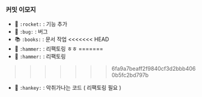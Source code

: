 ### 커밋 이모지

- :rocket: `:rocket:` : 기능 추가
- :bug: `:bug:` : 버그
- :books: `:books:` : 문서 작업
<<<<<<< HEAD
- :hammer: `:hammer:` : 리팩토링 ㅎㅎ
=======
- :hammer: `:hammer:` : 리팩토링
>>>>>>> 6fa9a7beaff2f9840cf3d2bbb4060b5fc2bd797b
- :hankey: `:hankey:` : 악취가나는 코드 ( 리팩토링 필요 )
